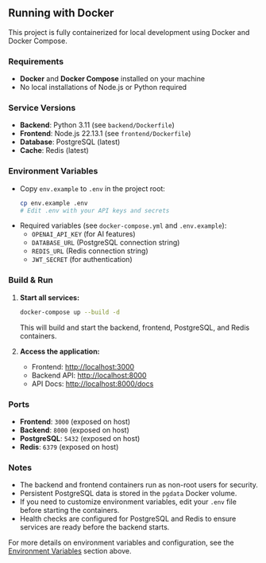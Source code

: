 ## Running with Docker

This project is fully containerized for local development using Docker and Docker Compose.

### Requirements
- **Docker** and **Docker Compose** installed on your machine
- No local installations of Node.js or Python required

### Service Versions
- **Backend**: Python 3.11 (see `backend/Dockerfile`)
- **Frontend**: Node.js 22.13.1 (see `frontend/Dockerfile`)
- **Database**: PostgreSQL (latest)
- **Cache**: Redis (latest)

### Environment Variables
- Copy `env.example` to `.env` in the project root:
  ```bash
  cp env.example .env
  # Edit .env with your API keys and secrets
  ```
- Required variables (see `docker-compose.yml` and `.env.example`):
  - `OPENAI_API_KEY` (for AI features)
  - `DATABASE_URL` (PostgreSQL connection string)
  - `REDIS_URL` (Redis connection string)
  - `JWT_SECRET` (for authentication)

### Build & Run
1. **Start all services:**
   ```bash
   docker-compose up --build -d
   ```
   This will build and start the backend, frontend, PostgreSQL, and Redis containers.

2. **Access the application:**
   - Frontend: [http://localhost:3000](http://localhost:3000)
   - Backend API: [http://localhost:8000](http://localhost:8000)
   - API Docs: [http://localhost:8000/docs](http://localhost:8000/docs)

### Ports
- **Frontend**: `3000` (exposed on host)
- **Backend**: `8000` (exposed on host)
- **PostgreSQL**: `5432` (exposed on host)
- **Redis**: `6379` (exposed on host)

### Notes
- The backend and frontend containers run as non-root users for security.
- Persistent PostgreSQL data is stored in the `pgdata` Docker volume.
- If you need to customize environment variables, edit your `.env` file before starting the containers.
- Health checks are configured for PostgreSQL and Redis to ensure services are ready before the backend starts.

For more details on environment variables and configuration, see the [Environment Variables](#environment-variables) section above.